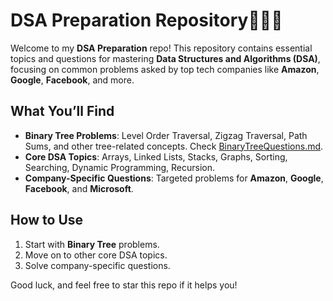 # DSA Preparation Repository🚀🔥💯

Welcome to my **DSA Preparation** repo! This repository contains essential topics and questions for mastering **Data Structures and Algorithms (DSA)**, focusing on common problems asked by top tech companies like **Amazon**, **Google**, **Facebook**, and more.

## What You’ll Find

- **Binary Tree Problems**: Level Order Traversal, Zigzag Traversal, Path Sums, and other tree-related concepts. Check [BinaryTreeQuestions.md](./Trees/FAANGM_Questions.md).
- **Core DSA Topics**: Arrays, Linked Lists, Stacks, Graphs, Sorting, Searching, Dynamic Programming, Recursion.
- **Company-Specific Questions**: Targeted problems for **Amazon**, **Google**, **Facebook**, and **Microsoft**.

## How to Use

1. Start with **Binary Tree** problems.
2. Move on to other core DSA topics.
3. Solve company-specific questions.

Good luck, and feel free to star this repo if it helps you!

